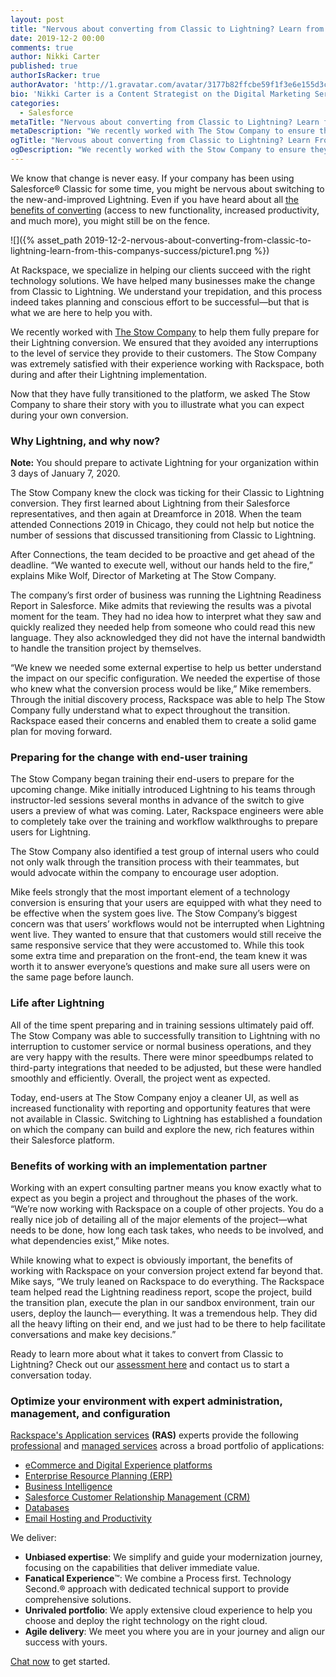 ```yaml
---
layout: post
title: "Nervous about converting from Classic to Lightning? Learn from this company’s success"
date: 2019-12-2 00:00
comments: true
author: Nikki Carter
published: true
authorIsRacker: true
authorAvator: 'http://1.gravatar.com/avatar/3177b82ffcbe59f1f3e6e155d3c94e7a'
bio: 'Nikki Carter is a Content Strategist on the Digital Marketing Services Team at RelationEdge. She has extensive experience creating and editing content and marketing assets for a variety of verticals, including healthcare, technology, and wellness. Nikki is passionate about freedom, telling the truth, and supporting other women/non-binary folks of color.'
categories:
  - Salesforce
metaTitle: "Nervous about converting from Classic to Lightning? Learn from this company’s success"
metaDescription: "We recently worked with The Stow Company to ensure they were fully prepared for their Lightning conversion and that there were no interruptions to the level of customer service they were able to provide. "
ogTitle: "Nervous about converting from Classic to Lightning? Learn From this company’s success"
ogDescription: "We recently worked with the Stow Company to ensure they were fully prepared for their Lightning conversion and that there were no interruptions to the level of customer service they were able to provide. "
---
```


We know that change is never easy. If your company has been using Salesforce&reg; Classic for some time, you might be nervous about switching to the new-and-improved Lightning. Even if you have heard about all [the benefits of converting](https://developer.rackspace.com/blog/five-benefits-of-moving-to-salesforce-lightning/) (access to new functionality, increased productivity, and much more), you might still be on the fence. 

<!-- more -->

![]({% asset_path 2019-12-2-nervous-about-converting-from-classic-to-lightning-learn-from-this-companys-success/picture1.png %})

At Rackspace, we specialize in helping our clients succeed with the right technology solutions. We have helped many businesses make the change from Classic to Lightning. We understand your trepidation, and this process indeed takes planning and conscious effort to be successful&mdash;but that is what we are here to help you with. 

We recently worked with [The Stow Company](http://www.thestowcompany.com) to help them fully prepare for their Lightning conversion. We ensured that they avoided any interruptions to the level of service they provide to their customers. The Stow Company was extremely satisfied with their experience working with Rackspace, both during and after their Lightning implementation. 

Now that they have fully transitioned to the platform, we asked The Stow Company to share their story with you to illustrate what you can expect during your own conversion.

### Why Lightning, and why now?

**Note:** You should prepare to activate Lightning for your organization within 3 days of January 7, 2020.

The Stow Company knew the clock was ticking for their Classic to Lightning conversion. They first learned about Lightning from their Salesforce representatives, and then again at Dreamforce in 2018. When the team attended Connections 2019 in Chicago, they could not help but notice the number of sessions that discussed transitioning from Classic to Lightning.

After Connections, the team decided to be proactive and get ahead of the deadline. “We wanted to execute well, without our hands held to the fire,” explains Mike Wolf, Director of Marketing at The Stow Company. 

The company’s first order of business was running the Lightning Readiness Report in Salesforce. Mike admits that reviewing the results was a pivotal moment for the team. They had no idea how to interpret what they saw and quickly realized they needed help from someone who could read this new language. They also acknowledged they did not have the internal bandwidth to handle the transition project by themselves.

“We knew we needed some external expertise to help us better understand the impact on our specific configuration. We needed the expertise of those who knew what the conversion process would be like,” Mike remembers. Through the initial discovery process, Rackspace was able to help The Stow Company fully understand what to expect throughout the transition. Rackspace eased their concerns and enabled them to create a solid game plan for moving forward.

### Preparing for the change with end-user training

The Stow Company began training their end-users to prepare for the upcoming change. Mike initially introduced Lightning to his teams through instructor-led sessions several months in advance of the switch to give users a preview of what was coming. Later, Rackspace engineers were able to completely take over the training and workflow walkthroughs to prepare users for Lightning. 

The Stow Company also identified a test group of internal users who could not only walk through the transition process with their teammates, but would advocate within the company to encourage user adoption. 

Mike feels strongly that the most important element of a technology conversion is ensuring that your users are equipped with what they need to be effective when the system goes live. The Stow Company’s biggest concern was that users’ workflows would not be interrupted when Lightning went live. They wanted to ensure that that customers would still receive the same responsive service that they were accustomed to. While this took some extra time and preparation on the front-end, the team knew it was worth it to answer everyone’s questions and make sure all users were on the same page before launch.

### Life after Lightning

All of the time spent preparing and in training sessions ultimately paid off. The Stow Company was able to successfully transition to Lightning with no interruption to customer service or normal business operations, and they are very happy with the results. There were minor speedbumps related to third-party integrations that needed to be adjusted, but these were handled smoothly and efficiently. Overall, the project went as expected. 

Today, end-users at The Stow Company enjoy a cleaner UI, as well as increased functionality with reporting and opportunity features that were not available in Classic. Switching to Lightning has established a foundation on which the company can build and explore the new, rich features within their Salesforce platform. 

### Benefits of working with an implementation partner

Working with an expert consulting partner means you know exactly what to expect as you begin a project and throughout the phases of the work. “We’re now working with Rackspace on a couple of other projects. You do a really nice job of detailing all of the major elements of the project&mdash;what needs to be done, how long each task takes, who needs to be involved, and what dependencies exist,” Mike notes.

While knowing what to expect is obviously important, the benefits of working with Rackspace on your conversion project extend far beyond that. Mike says, “We truly leaned on Rackspace to do everything. The Rackspace team helped read the Lightning readiness report, scope the project, build the transition plan, execute the plan in our sandbox environment, train our users, deploy the launch&mdash; everything. It was a tremendous help. They did all the heavy lifting on their end, and we just had to be there to help facilitate conversations and make key decisions.” 

Ready to learn more about what it takes to convert from Classic to Lightning? Check out our [assessment here](https://www.rackspace.com/resources/salesforce-lightning-conversion-assessment) and contact us to start a conversation today. 


### Optimize your environment with expert administration, management, and configuration

[Rackspace's Application services](https://www.rackspace.com/application-services/professional-services)
**(RAS)** experts provide the following [professional](https://www.rackspace.com/application-management/professional-services)
and
[managed services](https://www.rackspace.com/application-management/managed-services) across
a broad portfolio of applications:

- [eCommerce and Digital Experience platforms](https://www.rackspace.com/ecommerce-digital-experience)
- [Enterprise Resource Planning (ERP)](https://www.rackspace.com/erp)
- [Business Intelligence](https://www.rackspace.com/business-intelligence)
- [Salesforce Customer Relationship Management (CRM)](https://www.rackspace.com/salesforce-managed-services)
- [Databases](https://www.rackspace.com/dba-services)
- [Email Hosting and Productivity](https://www.rackspace.com/email-hosting)

We deliver:

- **Unbiased expertise**: We simplify and guide your modernization journey,
focusing on the capabilities that deliver immediate value.
- **Fanatical Experience**&trade;: We combine a Process first. Technology Second.&reg;
approach with dedicated technical support to provide comprehensive solutions.
- **Unrivaled portfolio**: We apply extensive cloud experience to help you
choose and deploy the right technology on the right cloud.
- **Agile delivery**: We meet you where you are in your journey and align
our success with yours.

[Chat now](https://www.rackspace.com/#chat) to get started.

